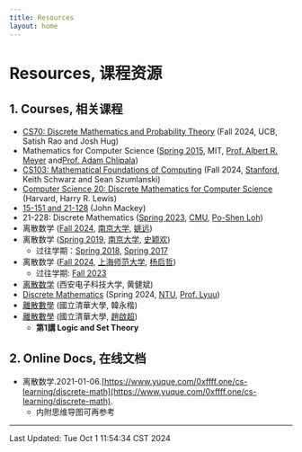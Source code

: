 ```yaml
---
title: Resources
layout: home
---
```

# Resources, 课程资源

## 1. Courses, 相关课程

- [CS70: Discrete Mathematics and Probability Theory](https://www.eecs70.org/) (Fall 2024, UCB, Satish Rao and Josh Hug)
- Mathematics for Computer Science ([Spring 2015](https://ocw.mit.edu/courses/6-042j-mathematics-for-computer-science-spring-2015/), MIT, [Prof. Albert R. Meyer](https://ocw.mit.edu/search/?q=Prof.+Albert+R.+Meyer) and[Prof. Adam Chlipala](https://ocw.mit.edu/search/?q=Prof.+Adam+Chlipala))
- [CS103: Mathematical Foundations of Computing](https://web.stanford.edu/class/cs103/) (Fall 2024, [Stanford](https://web.stanford.edu/), Keith Schwarz and Sean Szumlanski)
- [Computer Science 20: Discrete Mathematics for Computer Science](https://lewis.seas.harvard.edu/pages/harvard-computer-science-20-discrete-mathematics-computer-science) (Harvard, Harry R. Lewis)
- [15-151 and 21-128](https://www.math.cmu.edu/~jmackey/151_128/welcome.html) (John Mackey)
- 21-228: Discrete Mathematics ([Spring 2023](https://www.math.cmu.edu/~lohp/2023-228.shtml), [CMU](https://www.math.cmu.edu/), [Po-Shen Loh](https://www.poshenloh.com/))
- 离散数学 ([Fall 2024](https://cs.nju.edu.cn/yuanyao/dismath.htm), [南京大学](https://cs.nju.edu.cn/main.htm), [姚远](https://cs.nju.edu.cn/yuanyao/index.htm))
- 离散数学 ([Spring 2019](https://cs.nju.edu.cn/shiyh/DM2019/index.htm), [南京大学](https://cs.nju.edu.cn/main.htm), [史颖欢](https://cs.nju.edu.cn/shiyh/index.htm))
	- 过往学期：[Spring 2018](https://cs.nju.edu.cn/shiyh/DM2018/index.htm), [Spring 2017](https://cs.nju.edu.cn/shiyh/DM2017/index.htm)
- 离散数学 ([Fall 2024](https://www.dm2024w.spacepenguin.com.cn/), [上海师范大学](https://www.shnu.edu.cn/), [杨启哲](https://basics.sjtu.edu.cn/~yangqizhe/))
	- 过往学期: [Fall 2023](https://www.dm2023w.spacepenguin.com.cn/)
- [离散数学](https://web.xidian.edu.cn/jbhuang/dmath.html) (西安电子科技大学, 黄健斌)
- [Discrete Mathematics](https://www.csie.ntu.edu.tw/~lyuu/dm.html) (Spring 2024, [NTU](https://www.csie.ntu.edu.tw/), [Prof. Lyuu](https://www.csie.ntu.edu.tw/~lyuu/))
- [離散數學](https://ocw.nthu.edu.tw/ocw/index.php?page=course&cid=129) (國立清華大學, 韓永楷)
- [離散數學](https://ocw.nthu.edu.tw/ocw/index.php?page=course&cid=288) (國立清華大學, [趙啟超](https://www.ee.nthu.edu.tw/ccc/))
	- **第1講 Logic and Set Theory**

## 2. Online Docs, 在线文档

- 离散数学.2021-01-06.[https://www.yuque.com/0xffff.one/cs-learning/discrete-math](https://www.yuque.com/0xffff.one/cs-learning/discrete-math).
	- 内附思维导图可再参考

---
Last Updated: Tue Oct  1 11:54:34 CST 2024
